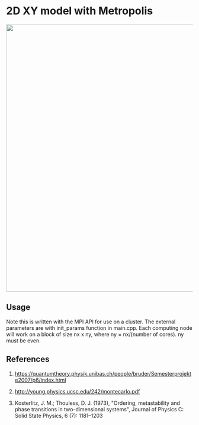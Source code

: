 # 2D XY model with Metropolis

<p align="center">
  <img src="http://pages.physics.cornell.edu/~as3656/magnets.png" width="720px"/>
</p>

## Usage

Note this is written with the MPI API for use on a cluster. The external parameters are with init_params function in main.cpp. Each computing node will work on a block of size nx x ny, where ny = nx/(number of cores). ny must be even. 

## References
1. https://quantumtheory.physik.unibas.ch/people/bruder/Semesterprojekte2007/p6/index.html

3. http://young.physics.ucsc.edu/242/montecarlo.pdf

2. Kosterlitz, J. M.; Thouless, D. J. (1973), "Ordering, metastability and phase transitions in two-dimensional systems", Journal of Physics C: Solid State Physics, 6 (7): 1181–1203
